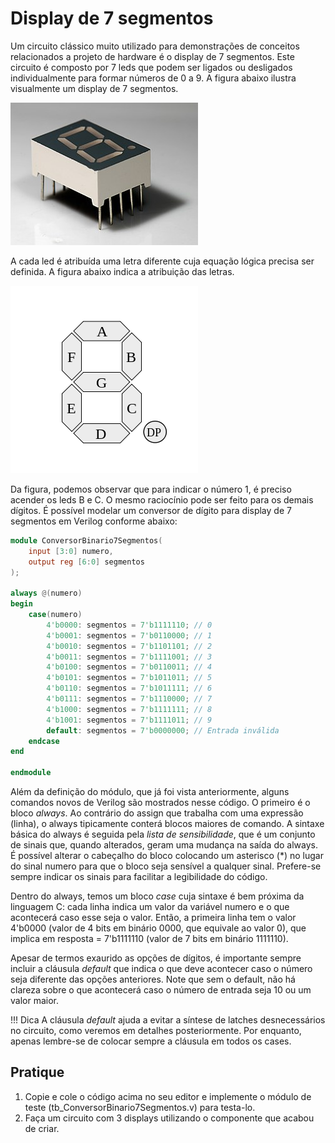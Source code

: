 # Display de 7 segmentos

Um circuito clássico muito utilizado para demonstrações de conceitos relacionados a projeto de hardware é o display de 7 segmentos. Este circuito é composto por 7 leds que podem ser ligados ou desligados individualmente para formar números de 0 a 9. A figura abaixo ilustra visualmente um display de 7 segmentos.

![Display de 7 segmentos](img/Seven_segment_02_Pengo.jpg) 

A cada led é atribuída uma letra diferente cuja equação lógica precisa ser definida. A figura abaixo indica a atribuição das letras.

![Display de 7 segmentos](img/300px-7_segment_display_labeled.svg.png)

Da figura, podemos observar que para indicar o número 1, é preciso acender os leds B e C. O mesmo raciocínio pode ser feito para os demais dígitos. É possível modelar um conversor de dígito para display de 7 segmentos em Verilog conforme abaixo:

```verilog
module ConversorBinario7Segmentos(
    input [3:0] numero,
    output reg [6:0] segmentos
);

always @(numero)
begin
    case(numero)
        4'b0000: segmentos = 7'b1111110; // 0
        4'b0001: segmentos = 7'b0110000; // 1
        4'b0010: segmentos = 7'b1101101; // 2
        4'b0011: segmentos = 7'b1111001; // 3
        4'b0100: segmentos = 7'b0110011; // 4
        4'b0101: segmentos = 7'b1011011; // 5
        4'b0110: segmentos = 7'b1011111; // 6
        4'b0111: segmentos = 7'b1110000; // 7
        4'b1000: segmentos = 7'b1111111; // 8
        4'b1001: segmentos = 7'b1111011; // 9
        default: segmentos = 7'b0000000; // Entrada inválida
    endcase
end

endmodule
```

Além da definição do módulo, que já foi vista anteriormente, alguns comandos novos de Verilog são mostrados nesse código. O primeiro é o bloco *always*. Ao contrário do assign que trabalha com uma expressão (linha), o always tipicamente conterá blocos maiores de comando. A sintaxe básica do always é seguida pela *lista de sensibilidade*, que é um conjunto de sinais que, quando alterados, geram uma mudança na saída do always. É possível alterar o cabeçalho do bloco colocando um asterisco (*) no lugar do sinal numero para que o bloco seja sensível a qualquer sinal. Prefere-se sempre indicar os sinais para facilitar a legibilidade do código.

Dentro do always, temos um bloco *case* cuja sintaxe é bem próxima da linguagem C: cada linha indica um valor da variável numero e o que acontecerá caso esse seja o valor. Então, a primeira linha tem o valor 4'b0000 (valor de 4 bits em binário 0000, que equivale ao valor 0), que implica em resposta = 7'b1111110 (valor de 7 bits em binário 1111110).

Apesar de termos exaurido as opções de dígitos, é importante sempre incluir a cláusula *default* que indica o que deve acontecer caso o número seja diferente das opções anteriores. Note que sem o default, não há clareza sobre o que acontecerá caso o número de entrada seja 10 ou um valor maior.

!!! Dica
    A cláusula *default* ajuda a evitar a síntese de latches desnecessários no circuito, como veremos em detalhes posteriormente. Por enquanto, apenas lembre-se de colocar sempre a cláusula em todos os cases.

## Pratique

1. Copie e cole o código acima no seu editor e implemente o módulo de teste (tb_ConversorBinario7Segmentos.v) para testa-lo.
2. Faça um circuito com 3 displays utilizando o componente que acabou de criar.


